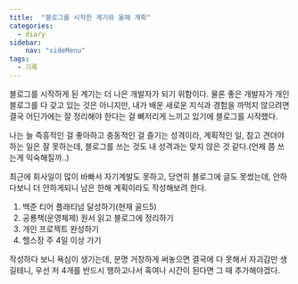 ```yaml
---
title:  "블로그를 시작한 계기와 올해 계획"
categories: 
  - diary
sidebar:
    nav: "sideMenu"
tags:
  - 기록
---
```

블로그를 시작하게 된 계기는 더 나은 개발자가 되기 위함이다. 물론 좋은 개발자가 개인 블로그를 다 갖고 있는 것은 아니지만, 내가 배운 새로운 지식과 경험을 까먹지 않으려면 결국 어딘가에는 잘 정리해야 한다는 걸 뼈저리게 느끼고 있기에 블로그를 시작했다.

나는 늘 즉흥적인 걸 좋아하고 충동적인 걸 즐기는 성격이라, 계획적인 일, 참고 견뎌야 하는 일은 잘 못하는데, 블로그를 쓰는 것도 내 성격과는 맞지 않은 것 같다.(언제 쯤 쓰는게 익숙해질까..)

최근에 회사일이 많이 바빠서 자기계발도 못하고, 당연히 블로그에 글도 못썼는데, 안하다보니 더 안하게되니 남은 한해 계획이라도 작성해보려 한다.

1. 백준 티어 플래티넘 달성하기(현재 골드5)
2. 공룡책(운영체제) 원서 읽고 블로그에 정리하기
3. 개인 프로젝트 완성하기
4. 헬스장 주 4일 이상 가기

작성하다 보니 욕심이 생기는데, 분명 거창하게 써놓으면 결국에 다 못해서 자괴감만 생길테니, 우선 저 4개를 반드시 행하고나서 혹여나 시간이 된다면 그 때 추가해야겠다.
